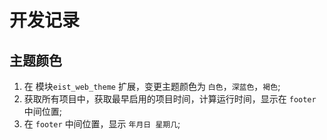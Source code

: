 # 开发记录

## 主题颜色

1. 在 模块`eist_web_theme` 扩展，变更主题颜色为 `白色`，`深蓝色`，`褐色`;
2. 获取所有项目中，获取最早启用的项目时间，计算运行时间，显示在 `footer` 中间位置;
3. 在 `footer` 中间位置，显示 `年月日 星期几`;
